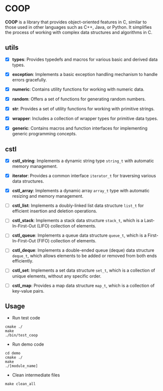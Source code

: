 # COOP

**COOP** is a library that provides object-oriented features in C, similar to those used in other languages such as C++, Java, or Python. It simplifies the process of working with complex data structures and algorithms in C.



## utils

- [x] **types**: Provides typedefs and macros for various basic and derived data types.
- [x] **exception**: Implements a basic exception handling mechanism to handle errors gracefully.
- [x] **numeric**: Contains utility functions for working with numeric data.
- [x] **random**: Offers a set of functions for generating random numbers.
- [x] **str**:  Provides a set of utility functions for working with primitive strings.
- [x] **wrapper**: Includes a collection of wrapper types for primitive data types.
- [x] **generic**: Contains macros and function interfaces for implementing generic programming concepts.



## cstl

- [x] **cstl_string**: Implements a dynamic string type `string_t` with automatic memory management.
- [x] **iterator**: Provides a common interface `iterator_t` for traversing various data structures.
- [x] **cstl_array**: Implements a dynamic array `array_t` type with automatic resizing and memory management.
- [ ] **cstl_list**: Implements a doubly-linked list data structure `list_t` for efficient insertion and deletion operations.
- [ ] **cstl_stack**: Implements a stack data structure `stack_t`, which is a Last-In-First-Out (LIFO) collection of elements.
- [ ] **cstl_queue**: Implements a queue data structure `queue_t`, which is a First-In-First-Out (FIFO) collection of elements.
- [ ] **cstl_deque**: Implements a double-ended queue (deque) data structure `deque_t`, which allows elements to be added or removed from both ends efficiently.
- [ ] **cstl_set**: Implements a set data structure `set_t`, which is a collection of unique elements, without any specific order.
- [ ] **cstl_map**: Provides a map data structure `map_t`, which is a collection of key-value pairs.



## Usage

- Run test code

```shell
cmake ./
make
./bin/test_coop
```

- Run demo code

```shell
cd demo
cmake ./
make
./[module_name]
```

- Clean intermediate files

```shell
make clean_all
```

